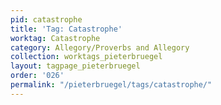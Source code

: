 ```yaml
---
pid: catastrophe
title: 'Tag: Catastrophe'
worktag: Catastrophe
category: Allegory/Proverbs and Allegory
collection: worktags_pieterbruegel
layout: tagpage_pieterbruegel
order: '026'
permalink: "/pieterbruegel/tags/catastrophe/"
---
```

